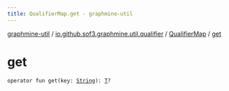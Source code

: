 ```yaml
---
title: QualifierMap.get - graphmine-util
---
```


[graphmine-util](../../index.html) / [io.github.sof3.graphmine.util.qualifier](../index.html) / [QualifierMap](index.html) / [get](./get.html)

# get

`operator fun get(key: `[`String`](https://kotlinlang.org/api/latest/jvm/stdlib/kotlin/-string/index.html)`): `[`T`](index.html#T)`?`